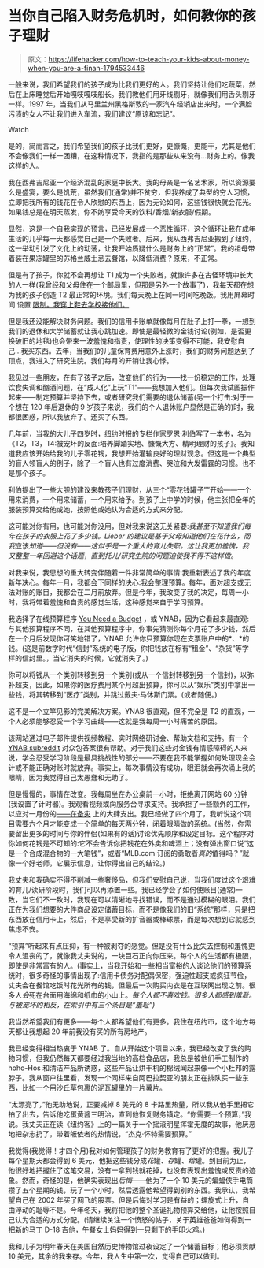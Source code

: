 # 当你自己陷入财务危机时，如何教你的孩子理财

> 原文：<https://lifehacker.com/how-to-teach-your-kids-about-money-when-you-are-a-finan-1794533446>

一般来说，我们希望我们的孩子成为比我们更好的人。我们坚持让他们吃蔬菜，然后在上床睡觉后开始嘎吱嘎吱船长。我们教他们用牙线剔牙，就像我们用舌头剔牙一样。1997 年，当我们从马里兰州黑格斯敦的一家汽车经销店出来时，一个满脸污渍的女人不让我们进入车流，我们建议“原谅和忘记”。

Watch

是的，简而言之，我们希望我们的孩子比我们更好，更慷慨，更能干，尤其是他们不会像我们一样一团糟，在这种情况下，我指的是那些从来没有...财务上的。像我这样的人。

我在西弗吉尼亚一个经济混乱的家庭中长大。我的母亲是一名艺术家，所以资源要么是盛宴，要么是饥荒，虽然我们(通常)并不贫穷，但我养成了典型的穷人习惯，立即把我所有的钱花在令人欣慰的东西上，因为无论如何，这些钱很快就会花光。如果钱总是在明天蒸发，你不妨享受今天的饮料/香烟/新衣服/假期。

显然，这是一个自我实现的预言，已经发展成一个恶性循环，这个循环让我在成年生活的几乎每一天都感觉自己是一个失败者。后来，我从西弗吉尼亚搬到了纽约，这一举动引发了文化上的动荡，让我开始质疑什么是财务上的“正常”。我的祖母带着装在果冻罐里的苏格兰威士忌去餐馆，以降低消费？原来，不正常。

但是有了孩子，你就不会再想让 T1 成为一个失败者，就像许多在古怪环境中长大的人一样(我曾经和父母住在一个邮局里，但那是另外一个故事了)，我每天都在想为我的孩子创造 T2 最正常的环境。我们每天晚上在同一时间吃晚饭。我用屏幕时间 设置 [限制。我穿上鞋去学校接他们。](http://vitals.lifehacker.com/how-to-make-screen-time-rules-that-work-for-your-family-1789243170) 

但是我还没能解决财务问题。我们的信用卡账单就像每月在肚子上打一拳，一想到我们的退休和大学储蓄就让我心跳加速。即使是最轻微的金钱讨论(例如，是否更换破旧的地毯)也会带来一波羞愧和指责，使理性的决策变得不可能，我安慰自己...我买东西。去年，当我们的儿童保育费用意外上涨时，我们的财务问题达到了顶点，我进入了研究生院。我们每月的开销让我心悸。

我见过一些朋友，在有了孩子之后，改变他们的行为——找一份稳定的工作，处理饮食失调和酗酒问题，在“成人化”上玩“T1”——我想加入他们。但每次我试图振作起来——制定预算并坚持下去，或者研究我们需要的退休储蓄(另一个打击:对于一个想在 120 年后退休的 9 岁孩子来说，我们的个人退休账户显然是正确的)时，我都很困惑，所以我放弃了。还买了东西。

几年前，当我的大儿子四岁时，纽约时报的专栏作家罗恩·利伯写了一本书，名为《T2，T3，T4:被宠坏的反面:培养脚踏实地、慷慨大方、精明理财的孩子》。我知道我应该开始给我的儿子零花钱，我想开始灌输良好的理财观念。但这是一个典型的盲人领盲人的例子，除了一个盲人也有过度消费、哭泣和大发雷霆的习惯。也不是那个孩子。

利伯提出了一些大胆的建议来教孩子们理财，从三个“零花钱罐子””开始——一个用来消费，一个用来储蓄，一个用来给予。到孩子上中学的时候，他主张把全年的服装预算交给他或她，按照他或她认为合适的方式来分配。

这可能对你有用，也可能对你没用，但对我来说这无关紧要:*我甚至不知道我们每年在孩子的衣服上花了多少钱。Lieber 的建议是基于父母知道他们在花什么，而我*应该*知道——但没有——这似乎是一个重大的育儿失职。这让我更加羞愧，我又整整一年回避这个话题，直到托儿/研究生院的问题迫使我不得不这样做。* 

对我来说，我思想的重大转变伴随着一件非常简单的事情:我重新表述了我的年度新年决心。每年一月，我都会下同样的决心:我会整理预算。每年，面对超支或无法对账的账目，我都会在二月前放弃。但是今年，我改变了我的决定，每周一小时，我将带着羞愧和自责的感觉生活，这种感觉来自于学习预算。

我选择了在线预算程序 [You Need a Budget](https://www.youneedabudget.com/) ，或 YNAB，因为它看起来最直观:与其他预算程序不同，在其他预算程序中，你事先猜测你每个月花了多少钱，然后在一个月后发现你可笑地错了，YNAB 允许你只预算你现在支票账户中的*、*的钱。(这是前数字时代“信封”系统的电子版，你把钱放在标有“租金”、“杂货”等字样的信封里。，当它消失的时候，它就消失了。)

你可以将钱从一个类别转移到另一个类别(或从一个信封转移到另一个信封)，以弥补超支，因此，如果你的医疗费用某个月超出预算，你可以从“娱乐”类别中拿出一些钱，将其转移到“医疗”类别，并跳过戴夫·马休斯门票。(或者随便。)

这不是一个立竿见影的完美解决方案。YNAB 很直观，但不完全是 T2 的直观，一个人必须能够忍受一个学习曲线——这就是我每周一小时痛苦的原因。

该网站通过电子邮件提供视频教程、实时网络研讨会、帮助文档和支持。有一个 [YNAB subreddit](https://www.reddit.com/r/ynab/) 对众包答案很有帮助。对于我们这些对金钱有情感障碍的人来说，学会忍受学习阶段是最具挑战性的部分——不要在我不能掌握如何处理现金会计或不能正确对账时就放弃。事实上，每次事情没有成功，眼泪就会再次涌上我的眼睛，因为我觉得自己太愚蠢和无助了。

但是慢慢的，事情在改变。我每周坐在办公桌前一小时，拒绝离开网站 60 分钟(我设置了计时器)。我观看视频或向服务台寻求支持。我承担了一些额外的工作，以应对一月份的[——在备灾](http://lifehacker.com/doomsday-prep-for-non-paranoid-people-1793870107) 上的大肆支出。我已经做了四个月了，我听说这个项目需要六个月才能变成一个简单的每天两分钟，闭着眼睛做的系统。(当然，你需要留出更多的时间与你的伴侣(如果有的话)讨论优先顺序和设定目标。这个程序对你如何花钱是不可知的:它不会告诉你把钱花在外卖和啤酒上；没有弹出窗口说“这是一个合成混合物的一大笔钱”，或者“MLB.com 订阅的勇敢者*真的*值得吗？”就像一个好老师，它展示信息，让你得出自己的结论。)

我丈夫和我确实不得不削减一些奢侈品，但我们安慰自己说，当我们度过这个艰难的育儿/读研阶段时，我们可以再添置一些。我已经学会了如何使账目(通常)一致，当它们不一致时，我现在可以清晰地寻找错误，而不是通过模糊的眼泪。我们正在为我们想要的大件商品设定储蓄目标，而不是像我们的旧“系统”那样，只是把东西放在信用卡上，然后，不是享受新的扩音器或棒球票，而是每次想到它就感到焦虑不安。

“预算”听起来有点压抑，有一种被剥夺的感觉。但是没有什么比失去控制和羞愧更令人沮丧的了，就像我丈夫说的，一块巨石正向你压来。每个人的生活都有极限，即使是非常富有的人。(事实上，当我开始和一些相当富裕的人谈论他们的预算系统时，很多奇怪的事情出现了:信用卡债务对配偶保密，强迫性超支或疯狂节俭，丈夫会在餐馆吃饭时花光所有的钱，但最后一次购买内衣是在互联网出现之前。很多人*会*死在台面用海绵和纸巾的小山上。*每个人都不喜欢钱。很多人都感到羞耻。*与被宠坏的*相反，在索引中有三个条目是“羞耻”)* 

我当然希望我们有更多——每个人都希望他们有更多。我住在纽约市，这个地方每天都让我想起 20 年前我没有买的所有房地产。

我已经变得相当热衷于 YNAB 了。自从开始这个项目以来，我已经改变了我的购物习惯，但我仍然每天都要经过我当地的高档食品店，我总是被他们手工制作的 hoho-Hos 和清洁产品所诱惑，这些产品让烘干机的棉绒闻起来像一个小杜邦的露脖子。我从窗户往里看，发现一个同样来自阿巴拉契亚的朋友正在排队买一些东西，比如一个用沙丘草包裹的泥瓦罐里的一片薯片。

“太漂亮了，”他无助地说，正要减掉 8 美元的 8 卡路里热量，所以我从他手里把它拍了出去，告诉他吃蛋黄酱三明治，直到他恢复财务镇定。“你需要一个预算，”我说。我丈夫正在读《纽约客》上的一篇关于一个摇滚明星挥霍无度的故事，他厌恶地把杂志扔了，带着皈依者的热情说，“杰克·怀特需要预算。”

我觉得(我觉得！才四个月)我对如何管理孩子的财务教育有了更好的把握。我儿子每个星期天都会得到 6 美元，他把这些钱分成*花*罐、*存*罐、*给*罐。到目前为止，他很好地把握住了这笔交易，没有一拿到钱就花掉，也没有表现出羞愧或反责的迹象。然而，奇怪的是，他确实表现出*后悔*——他为了一个 10 美元的蝙蝠侠手电筒攒了五个星期的钱，玩了一个小时，然后透露他希望得到别的东西。我承认，我希望自己在 2002 年买了网飞的股票。但是后悔对学习是有益的；螺旋式上升，自由浮动的耻辱不是。今年冬天，我将把他的整个圣诞礼物预算交给他，让他按照自己认为合适的方式分配。(请继续关注一个愤怒的帖子，关于英雄爸爸如何得到一把新的马丁 D-18 吉他，午餐女士妈妈得到一只剩下的手印火鸡。)

我和儿子为明年春天在美国自然历史博物馆过夜设定了一个储蓄目标；他必须贡献 10 美元，其余的我来存。今年，我人生中第一次，觉得自己可以做到。